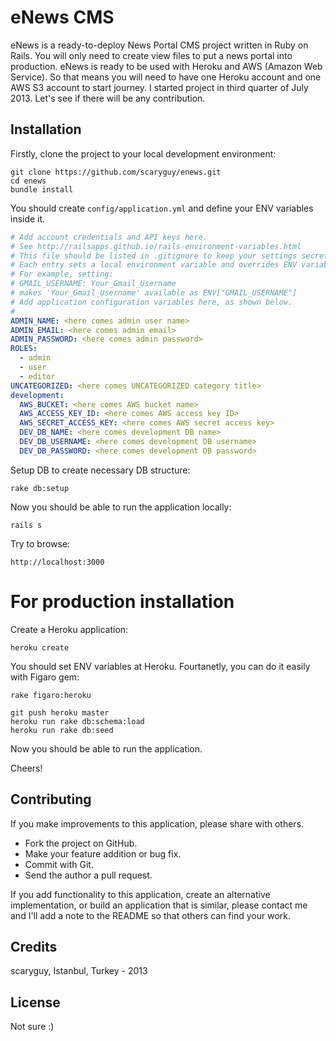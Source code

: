 # eNews CMS

eNews is a ready-to-deploy News Portal CMS project written in Ruby on Rails. You will only need to create view files to put a news portal into production. eNews is ready to be used with Heroku and AWS (Amazon Web Service). So that means you will need to have one Heroku account and one AWS S3 account to start journey. I started project in third quarter of July 2013. Let's see if there will be any contribution.

## Installation

Firstly, clone the project to your local development environment:

```console
git clone https://github.com/scaryguy/enews.git
cd enews
bundle install
```

You should create `config/application.yml` and define your ENV variables inside it.

```yaml
# Add account credentials and API keys here.
# See http://railsapps.github.io/rails-environment-variables.html
# This file should be listed in .gitignore to keep your settings secret!
# Each entry sets a local environment variable and overrides ENV variables in the Unix shell.
# For example, setting:
# GMAIL_USERNAME: Your_Gmail_Username
# makes 'Your_Gmail_Username' available as ENV["GMAIL_USERNAME"]
# Add application configuration variables here, as shown below.
#
ADMIN_NAME: <here comes admin user name>
ADMIN_EMAIL: <here comes admin email>
ADMIN_PASSWORD: <here comes admin password>
ROLES:
  - admin
  - user
  - editor
UNCATEGORIZED: <here comes UNCATEGORIZED category title>
development:
  AWS_BUCKET: <here comes AWS bucket name>
  AWS_ACCESS_KEY_ID: <here comes AWS access key ID>
  AWS_SECRET_ACCESS_KEY: <here comes AWS secret access key>
  DEV_DB_NAME: <here comes development DB name>
  DEV_DB_USERNAME: <here comes development DB username>
  DEV_DB_PASSWORD: <here comes development DB password>
```

Setup DB to create necessary DB structure:

```console
rake db:setup
```

Now you should be able to run the application locally:

```console
rails s
```

Try to browse:
```code
http://localhost:3000
```

# For production installation

Create a Heroku application:

```console
heroku create
```

You should set ENV variables at Heroku. Fourtanetly, you can do it easily with Figaro gem:

```console
rake figaro:heroku
```

```console
git push heroku master
heroku run rake db:schema:load
heroku run rake db:seed
```

Now you should be able to run the application.

Cheers!


## Contributing

If you make improvements to this application, please share with others.

* Fork the project on GitHub.
* Make your feature addition or bug fix.
* Commit with Git.
* Send the author a pull request.

If you add functionality to this application, create an alternative implementation, or build an application that is similar, please contact me and I'll add a note to the README so that others can find your work.

## Credits

scaryguy, Istanbul, Turkey - 2013

## License

Not sure  :)
